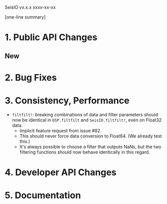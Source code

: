SeisIO vx.x.x
xxxx-xx-xx

[one-line summary]

# 1. **Public API Changes**

## New

# 2. **Bug Fixes**

# 3. **Consistency, Performance**
* `filtfilt!`: breaking combinations of data and filter parameters should now be identical in `DSP.filtfilt` and `SeisIO.filtfilt!`, even on Float32 data.
  + Implicit feature request from issue #82.
  + This should never force data conversion to Float64. (We already test this.)
  + It's always possible to choose a filter that outputs NaNs, but the two filtering functions should now behave identically in this regard.

# 4. **Developer API Changes**

# 5. **Documentation**
